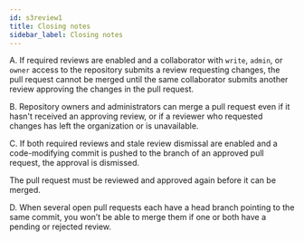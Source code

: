 ```yaml
---
id: s3review1
title: Closing notes
sidebar_label: Closing notes
---
```



A. If required reviews are enabled and a collaborator with `write`, `admin`, or `owner` access to the repository submits a review requesting changes, the pull request cannot be merged until the same collaborator submits another review approving the changes in the pull request.



B. Repository owners and administrators can merge a pull request even if it hasn't received an approving review, or if a reviewer who requested changes has left the organization or is unavailable.



C. If both required reviews and stale review dismissal are enabled and a code-modifying commit is pushed to the branch of an approved pull request, the approval is dismissed.

The pull request must be reviewed and approved again before it can be merged.




D. When several open pull requests each have a head branch pointing to the same commit, you won’t be able to merge them if one or both have a pending or rejected review.
